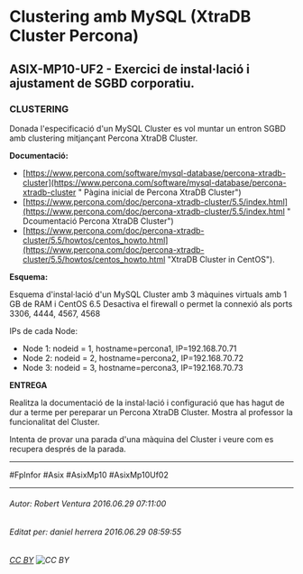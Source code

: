 # Clustering amb MySQL (XtraDB Cluster Percona)
## ASIX-MP10-UF2 - Exercici de instal·lació i ajustament de SGBD corporatiu.
### CLUSTERING

Donada l'especificació d'un MySQL Cluster es vol muntar un entron SGBD amb clustering  mitjançant Percona XtraDB Cluster.

**Documentació:**

* [https://www.percona.com/software/mysql-database/percona-xtradb-cluster](https://www.percona.com/software/mysql-database/percona-xtradb-cluster " Pàgina inicial de Percona XtraDB Cluster")
* [https://www.percona.com/doc/percona-xtradb-cluster/5.5/index.html](https://www.percona.com/doc/percona-xtradb-cluster/5.5/index.html " Dcoumentació Percona XtraDB Cluster")
* [https://www.percona.com/doc/percona-xtradb-cluster/5.5/howtos/centos_howto.html](https://www.percona.com/doc/percona-xtradb-cluster/5.5/howtos/centos_howto.html "XtraDB Cluster in CentOS").

**Esquema:**

Esquema d'instal·lació d'un MySQL Cluster amb 3 màquines virtuals amb 1 GB de RAM i CentOS 6.5 Desactiva el firewall o permet la connexió als ports 3306, 4444, 4567, 4568

IPs de cada Node:

- Node 1: nodeid = 1, hostname=percona1, IP=192.168.70.71
- Node 2: nodeid = 2, hostname=percona2, IP=192.168.70.72
- Node 3: nodeid = 3, hostname=percona3, IP=192.168.70.73


**ENTREGA**

Realitza la documentació de la instal·lació i configuració que has hagut de dur a terme per pereparar un Percona XtraDB Cluster. Mostra al professor la funcionalitat del Cluster.

Intenta de provar una parada d'una màquina del Cluster i veure com es recupera després de la parada.


---

#FpInfor #Asix #AsixMp10 #AsixMp10Uf02

---

###### Autor: Robert Ventura 2016.06.29 07:11:00
###### Editat per: daniel herrera 2016.06.29 08:59:55
###### [CC BY](https://creativecommons.org/licenses/by/4.0/) ![CC BY](https://licensebuttons.net/l/by/3.0/80x15.png)

